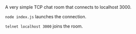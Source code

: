 A very simple TCP chat room that connects to localhost 3000.

`node index.js` launches the connection.

`telnet localhost 3000` joins the room.